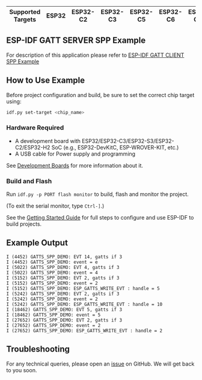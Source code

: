 | Supported Targets | ESP32 | ESP32-C2 | ESP32-C3 | ESP32-C5 | ESP32-C6 | ESP32-C61 | ESP32-H2 | ESP32-S3 |
| ----------------- | ----- | -------- | -------- | -------- | -------- | --------- | -------- | -------- |

## ESP-IDF GATT SERVER SPP Example

For description of this application please refer to [ESP-IDF GATT CLIENT SPP Example](../ble_spp_client/README.md)

## How to Use Example

Before project configuration and build, be sure to set the correct chip target using:

```bash
idf.py set-target <chip_name>
```

### Hardware Required

* A development board with ESP32/ESP32-C3/ESP32-S3/ESP32-C2/ESP32-H2 SoC (e.g., ESP32-DevKitC, ESP-WROVER-KIT, etc.)
* A USB cable for Power supply and programming

See [Development Boards](https://www.espressif.com/en/products/devkits) for more information about it.

### Build and Flash

Run `idf.py -p PORT flash monitor` to build, flash and monitor the project.

(To exit the serial monitor, type ``Ctrl-]``.)

See the [Getting Started Guide](https://idf.espressif.com/) for full steps to configure and use ESP-IDF to build projects.

## Example Output

```
I (4452) GATTS_SPP_DEMO: EVT 14, gatts if 3
I (4452) GATTS_SPP_DEMO: event = e
I (5022) GATTS_SPP_DEMO: EVT 4, gatts if 3
I (5022) GATTS_SPP_DEMO: event = 4
I (5152) GATTS_SPP_DEMO: EVT 2, gatts if 3
I (5152) GATTS_SPP_DEMO: event = 2
I (5152) GATTS_SPP_DEMO: ESP_GATTS_WRITE_EVT : handle = 5
I (5242) GATTS_SPP_DEMO: EVT 2, gatts if 3
I (5242) GATTS_SPP_DEMO: event = 2
I (5242) GATTS_SPP_DEMO: ESP_GATTS_WRITE_EVT : handle = 10
I (18462) GATTS_SPP_DEMO: EVT 5, gatts if 3
I (18462) GATTS_SPP_DEMO: event = 5
I (27652) GATTS_SPP_DEMO: EVT 2, gatts if 3
I (27652) GATTS_SPP_DEMO: event = 2
I (27652) GATTS_SPP_DEMO: ESP_GATTS_WRITE_EVT : handle = 2
```

## Troubleshooting

For any technical queries, please open an [issue](https://github.com/espressif/esp-idf/issues) on GitHub. We will get back to you soon.
